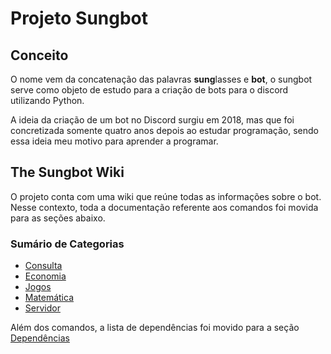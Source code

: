 <h1>Projeto Sungbot</h1>

<h2>Conceito</h2>

<p>O nome vem da concatenação das palavras <strong>sung</strong>lasses e <strong>bot</strong>, o sungbot serve como objeto de estudo para a criação de bots para o discord utilizando Python.</p>
<p>A ideia da criação de um bot no Discord surgiu em 2018, mas que foi concretizada somente quatro anos depois ao estudar programação, sendo essa ideia meu motivo para aprender a programar.</p>

<h2>The Sungbot Wiki</h2>
<p>O projeto conta com uma wiki que reúne todas as informações sobre o bot. Nesse contexto, toda a documentação referente aos comandos foi movida para as seções abaixo.</p>
<h3>Sumário de Categorias</h3>
<ul>
    <li><a target="_blank" href="https://github.com/Yuri3358/sungbot/wiki/Consulta">Consulta</a></li>
    <li><a target="_blank" href="https://github.com/Yuri3358/sungbot/wiki/Economia">Economia</a></li>
    <li><a target="_blank" href="https://github.com/Yuri3358/sungbot/wiki/Jogos">Jogos</a></li>
    <li><a target="_blank" href="https://github.com/Yuri3358/sungbot/wiki/Matemática">Matemática</a></li>
    <li><a target="_blank" href="https://github.com/Yuri3358/sungbot/wiki/Servidor">Servidor</a></li>
</ul>
<p>Além dos comandos, a lista de dependências foi movido para a seção <a target="_blank" href="https://github.com/Yuri3358/sungbot/wiki#dependências">Dependências</a></p>
